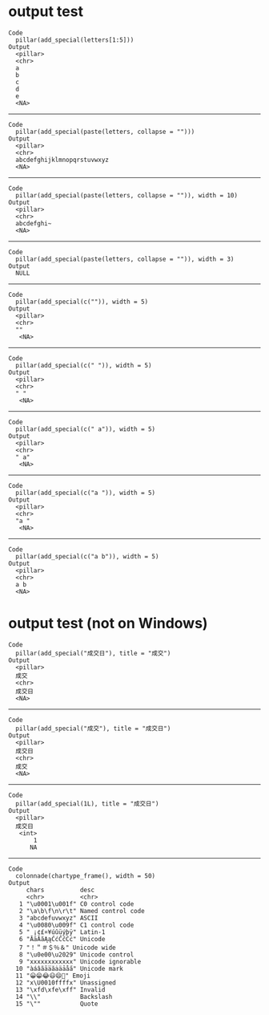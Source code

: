 # output test

    Code
      pillar(add_special(letters[1:5]))
    Output
      <pillar>
      <chr>
      a    
      b    
      c    
      d    
      e    
      <NA> 

---

    Code
      pillar(add_special(paste(letters, collapse = "")))
    Output
      <pillar>
      <chr>                     
      abcdefghijklmnopqrstuvwxyz
      <NA>                      

---

    Code
      pillar(add_special(paste(letters, collapse = "")), width = 10)
    Output
      <pillar>
      <chr>     
      abcdefghi~
      <NA>      

---

    Code
      pillar(add_special(paste(letters, collapse = "")), width = 3)
    Output
      NULL

---

    Code
      pillar(add_special(c("")), width = 5)
    Output
      <pillar>
      <chr>
      ""   
       <NA>

---

    Code
      pillar(add_special(c(" ")), width = 5)
    Output
      <pillar>
      <chr>
      " "  
       <NA>

---

    Code
      pillar(add_special(c(" a")), width = 5)
    Output
      <pillar>
      <chr>
      " a" 
       <NA>

---

    Code
      pillar(add_special(c("a ")), width = 5)
    Output
      <pillar>
      <chr>
      "a " 
       <NA>

---

    Code
      pillar(add_special(c("a b")), width = 5)
    Output
      <pillar>
      <chr>
      a b  
      <NA> 

# output test (not on Windows)

    Code
      pillar(add_special("成交日"), title = "成交")
    Output
      <pillar>
      成交  
      <chr> 
      成交日
      <NA>  

---

    Code
      pillar(add_special("成交"), title = "成交日")
    Output
      <pillar>
      成交日
      <chr> 
      成交  
      <NA>  

---

    Code
      pillar(add_special(1L), title = "成交日")
    Output
      <pillar>
      成交日
       <int>
           1
          NA

---

    Code
      colonnade(chartype_frame(), width = 50)
    Output
         chars          desc              
         <chr>          <chr>             
       1 "\u0001\u001f" C0 control code   
       2 "\a\b\f\n\r\t" Named control code
       3 "abcdefuvwxyz" ASCII             
       4 "\u0080\u009f" C1 control code   
       5 " ¡¢£¤¥úûüýþÿ" Latin-1           
       6 "ĀāĂăĄąĆćĈĉĊċ" Unicode           
       7 "！＂＃＄％＆" Unicode wide      
       8 "\u0e00\u2029" Unicode control   
       9 "x­x​x‌x‍x‎x‏x͏x﻿x󠀁x󠀠x󠇯x" Unicode ignorable 
      10 "àáâãāa̅ăȧäảåa̋" Unicode mark      
      11 "😀😁😂😃😄💃" Emoji             
      12 "x\U0010ffffx" Unassigned        
      13 "\xfd\xfe\xff" Invalid           
      14 "\\"           Backslash         
      15 "\""           Quote             

